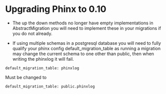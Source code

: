 # Upgrading Phinx to 0.10

* The up the down methods no longer have empty implementations in AbstractMigration 
you will need to implement these in your migrations if you do not already.

* If using multiple schemas in a postgresql database you will need to fully qualify 
your phinx config default_migration_table as running a migration may change the 
current schema to one other than public, then when writing the phinxlog it will fail.

```
default_migration_table: phinxlog
```
Must be changed to
```
default_migration_table: public.phinxlog
```
